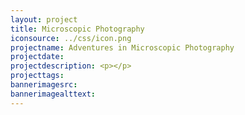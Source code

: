 ```yaml
---
layout: project
title: Microscopic Photography
iconsource: ../css/icon.png
projectname: Adventures in Microscopic Photography
projectdate:
projectdescription: <p></p>
projecttags:
bannerimagesrc:
bannerimagealttext:
---
```

